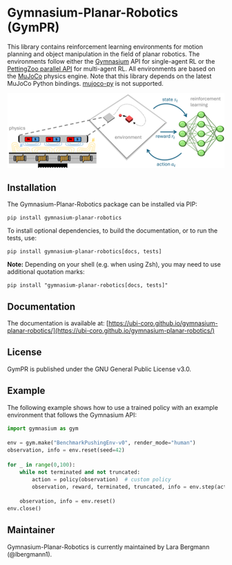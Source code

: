 # Gymnasium-Planar-Robotics (GymPR)
This library contains reinforcement learning environments for motion planning and object manipulation in the field of planar robotics. The environments follow either the [Gymnasium](https://gymnasium.farama.org/) API for single-agent RL or the [PettingZoo parallel API](https://pettingzoo.farama.org/api/parallel/) for multi-agent RL. All environments are based on the [MuJoCo](https://mujoco.org/) physics engine. Note that this library depends on the latest MuJoCo Python bindings. 
[mujoco-py](https://github.com/openai/mujoco-py) is not supported.

<img src="https://github.com/ubi-coro/gymnasium-planar-robotics/blob/main/docs/images/visual_abstract.png" />

## Installation
The Gymnasium-Planar-Robotics package can be installed via PIP:
```
pip install gymnasium-planar-robotics
```
To install optional dependencies, to build the documentation, or to run the tests, use:
```
pip install gymnasium-planar-robotics[docs, tests]
```
**Note:** Depending on your shell (e.g. when using Zsh), you may need to use additional quotation marks: 
```
pip install "gymnasium-planar-robotics[docs, tests]"
```

## Documentation
The documentation is available at: [https://ubi-coro.github.io/gymnasium-planar-robotics/](https://ubi-coro.github.io/gymnasium-planar-robotics/)

## License
GymPR is published under the GNU General Public License v3.0.

## Example
The following example shows how to use a trained policy with an example environment that follows the Gymnasium API:

```python
import gymnasium as gym

env = gym.make("BenchmarkPushingEnv-v0", render_mode="human")
observation, info = env.reset(seed=42)

for _ in range(0,100):
    while not terminated and not truncated:
        action = policy(observation)  # custom policy
        observation, reward, terminated, truncated, info = env.step(action)

    observation, info = env.reset()
env.close()
```

## Maintainer
Gymnasium-Planar-Robotics is currently maintained by Lara Bergmann (@lbergmann1).
